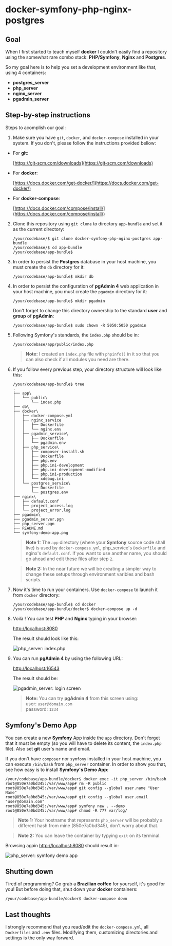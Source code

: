 # docker-symfony-php-nginx-postgres

## Goal
When I first started to teach myself **docker** I couldn't easily find a repository using the somewhat rare combo stack: **PHP/Symfony**, **Nginx** and **Postgres**.

So my goal here is to help you set a development environment like that, using 4 containers:
- **postgres_server**
- **php_server**
- **nginx_server**
- **pgadmin_server**

## Step-by-step instructions
Steps to acomplish our goal:

1. Make sure you have `git`, `docker`, and `docker-compose` installed in your system. If you don't, please follow the instructions provided bellow:

- For **git**:

    [https://git-scm.com/downloads](https://git-scm.com/downloads)

- For **docker**:

    [https://docs.docker.com/get-docker/](https://docs.docker.com/get-docker/)

- For **docker-compose**:

    [https://docs.docker.com/compose/install/](https://docs.docker.com/compose/install/)

2. Clone this repository using `git clone` to directory `app-bundle` and set it as the current directory:

    ```
    /your/codebase/$ git clone docker-symfony-php-nginx-postgres app-bundle
    /your/codebase/$ cd app-bundle
    /your/codebase/app-bundle$
    ```

3. In order to persist the **Postgres** database in your host machine, you must
create the `db` directory for it:

    ```
    /your/codebase/app-bundle$ mkdir db
    ```

5. In order to persist the configuration of **pgAdmin 4** web application
in your host machine, you must create the `pgadmin` directory for it:

    ```
    /your/codebase/app-bundle$ mkdir pgadmin
    ```

    Don't forget to change this directory ownership to the standard **user** and **group** of **pgAdmin**:

    ```
    /your/codebase/app-bundle$ sudo chown -R 5050:5050 pgadmin
    ```

5. Following Symfony's standards, the `index.php` should be in:

    `/your/codebase/app/public/index.php`

    > **Note:** I created an `index.php` file with `phpinfo()` in it so that you can
also check if all modules you need are there.

6. If you follow every previous step, your directory structure will look like this:

    ```
    /your/codebase/app-bundle$ tree
    .
    ├── app\
    │   └── public\
    │       └── index.php
    ├── db\
    ├── docker\
    │   ├── docker-compose.yml
    │   ├── nginx_service
    │   │   ├── Dockerfile
    │   │   └── nginx.env
    │   ├── pgadmin_service\
    │   │   ├── Dockerfile
    │   │   └── pgadmin.env
    │   ├── php_service\
    │   │   ├── composer-install.sh
    │   │   ├── Dockerfile
    │   │   ├── php.env
    │   │   ├── php.ini-development
    │   │   ├── php.ini-development-modified
    │   │   ├── php.ini-production
    │   │   └── xdebug.ini
    │   └── postgres_service\
    │       ├── Dockerfile
    │       └── postgres.env
    ├── nginx\
    │   ├── default.conf
    │   ├── project_access.log
    │   └── project_error.log
    ├── pgadmin\
    ├── pgadmin_server.pgn
    ├── php_server.pgn
    ├── README.md
    └── symfony-demo-app.png
    ```

    > **Note 1:**
    The `app` directory (where your **Symfony** source code shall live) is used by `docker-compose.yml`, php_service's `Dockerfile` and nginx's `default.conf`. If you want to use another name, you should go ahead and edit these files after step `2`.

    > **Note 2:**
    In the near future we will be creating a simpler way to change these setups through environment varibles and bash scripts.

7. Now it's time to run your containers. Use `docker-compose` to launch it from `docker` directory:

    ```
    /your/codebase/app-bundle$ cd docker
    /your/codebase/app-bundle/docker$ docker-compose up -d
    ```


8. Voilà ! You can test **PHP** and **Nginx** typing in your browser:

    [http://localhost:8080](http://localhost:8080)

    The result should look like this:

    ![php_server: index.php](php_server.png)
9. You can run **pgAdmin 4** by using the following URL:

    [http://localhost:16543](http://localhost:16543)

    The result should be:

    ![pgadmin_server: login screen](pgadmin_server.png)

    > **Note:** You can try **pgAdmin 4** from this screen using: \
    user: `user@domain.com` \
    password: `1234`

## Symfony's Demo App

You can create a new **Symfony** App inside the `app` directory. Don't forget that it must be empty (so you will have to delete its content, the `index.php` file). Also set **git** user's name and email.

If you don't have `composer` nor `symfony` installed in your host machine, you can execute `/bin/bash` from `php_server` container. In order to show you that, see how easy is to install **Symfony's Demo App**:

```
/your/codebase/app-bundle/docker$ docker exec -it php_server /bin/bash
root@850e7a0bd345:/var/www/app# rm -R public
root@850e7a0bd345:/var/www/app# git config --global user.name "User Name"
root@850e7a0bd345:/var/www/app# git config --global user.email "user@domain.com"
root@850e7a0bd345:/var/www/app# symfony new . --demo
root@850e7a0bd345:/var/www/app# chmod -R 777 var/log/
```

> **Note 1:** Your hostname that represents `php_server` will be probably a different hash from mine (850e7a0bd345), don't worry about that.

> **Note 2:** You can leave the container by typying `exit` on its terminal.

Browsing again [http://localhost:8080](http://localhost:8080) should result in:

![php_server: symfony demo app](symfony-demo-app.png)

## Shutting down

Tired of programming? Go grab a **Brazilian coffee** for yourself, it's good for you! But before doing that, shut down your **docker** containers:

```
/your/codebase/app-bundle/docker$ docker-compose down
```
    
## Last thoughts
I strongly recommend that you read/edit the `docker-compose.yml`, all `Dockerfiles` and `.env` files. Modifying them, customizing directories and settings is the only way forward.
